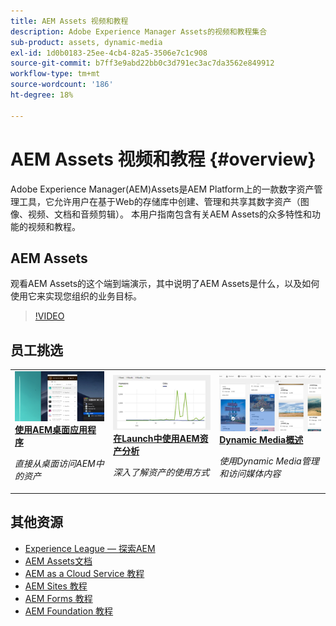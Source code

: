 ```yaml
---
title: AEM Assets 视频和教程
description: Adobe Experience Manager Assets的视频和教程集合
sub-product: assets, dynamic-media
exl-id: 1d0b0183-25ee-4cb4-82a5-3506e7c1c908
source-git-commit: b7ff3e9abd22bb0c3d791ec3ac7da3562e849912
workflow-type: tm+mt
source-wordcount: '186'
ht-degree: 18%

---
```


# AEM Assets 视频和教程 {#overview}

Adobe Experience Manager(AEM)Assets是AEM Platform上的一款数字资产管理工具，它允许用户在基于Web的存储库中创建、管理和共享其数字资产（图像、视频、文档和音频剪辑）。 本用户指南包含有关AEM Assets的众多特性和功能的视频和教程。

## AEM Assets

观看AEM Assets的这个端到端演示，其中说明了AEM Assets是什么，以及如何使用它来实现您组织的业务目标。

>[!VIDEO](https://video.tv.adobe.com/v/336196/?quality=12&learn=on)

## 员工挑选

<table>
<td>
   <a href="./creative-workflows/aem-desktop-app.md">
   <img alt="增强型智能标记" src="./assets/overview/desktop-app.png" />
   </a>
   <div>
      <a href="./creative-workflows/aem-desktop-app.md">
      <strong>使用AEM桌面应用程序</strong>
      </a>
   </div>
   <p>
      <em>直接从桌面访问AEM中的资产</em>
   </p>
</td>
<td>
   <a href="./advanced/asset-insights-launch-tutorial.md">
   <img alt="AEM Assets Insights" src="./assets/overview/asset-insights.png"/>
   </a>
   <div>
      <a href="./advanced/asset-insights-launch-tutorial.md">
      <strong>在Launch中使用AEM资产分析</strong>
      </a>
   </div>
   <p>
      <em>深入了解资产的使用方式</em>
   <p>
</td>
<td>
   <a href="./dynamic-media/dynamic-media-overview-feature-video-use.md">
   <img alt="Dynamic Media概述" src="./assets/overview/dynamic-media.png" />
   </a>
   <div>
      <a href="./dynamic-media/dynamic-media-overview-feature-video-use.md">
      <strong>Dynamic Media概述</strong>
      </a>
   </div>
   <p>
      <em>使用Dynamic Media管理和访问媒体内容</em>
   <p>
</td>
</table>

## 其他资源

* [Experience League — 探索AEM](https://experienceleague.adobe.com/#recommended/solutions/experience-manager)
* [AEM Assets文档](https://experienceleague.adobe.com/docs/experience-manager-65/assets/home.html?lang=en)
* [AEM as a Cloud Service 教程](/help/cloud-service/overview.md)
* [AEM Sites 教程](/help/sites/overview.md)
* [AEM Forms 教程](/help/forms/overview.md)
* [AEM Foundation 教程](/help/foundation/overview.md)
